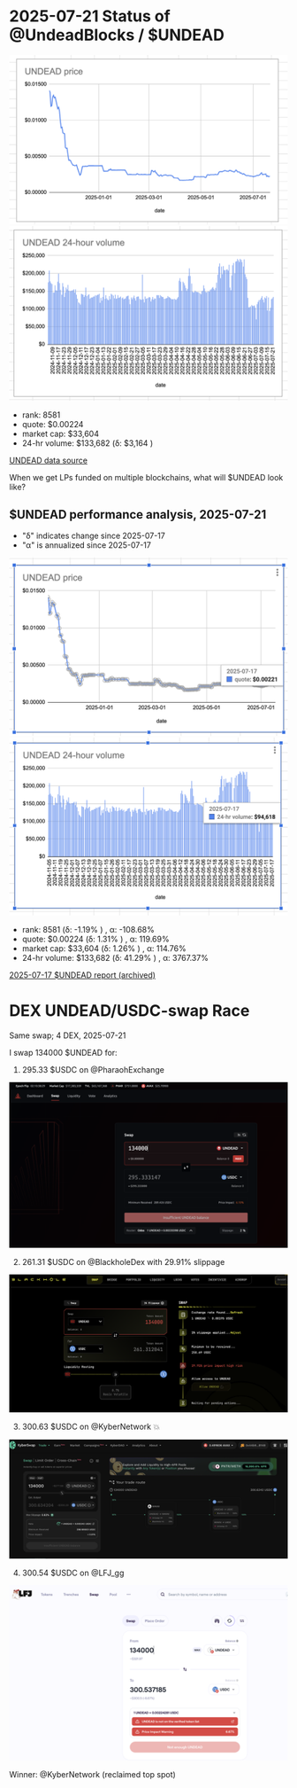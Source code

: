 # 2025-07-21 Status of @UndeadBlocks / $UNDEAD 

![$UNDEAD rank](imgs/01a-rank.png) 
![$UNDEAD quote](imgs/01b-quote.png) 
![$UNDEAD market captalization](imgs/01c-cap.png) 
![$UNDEAD 24-hour volume](imgs/01d-vol.png) 

* rank: 8581 
* quote: $0.00224 
* market cap: $33,604 
* 24-hr volume: $133,682 (δ: $3,164 ) 


[UNDEAD data source](https://www.coingecko.com/en/coins/undead-blocks) 



When we get LPs funded on multiple blockchains, what will $UNDEAD look like? 

## $UNDEAD performance analysis, 2025-07-21 

* "δ" indicates change since 2025-07-17 
* "α" is annualized since 2025-07-17 

![$UNDEAD rank](/blog/snapshot/imgs/01a-rank.png) 
![$UNDEAD quote](/blog/snapshot/imgs/01b-quote.png) 
![$UNDEAD market captalization](/blog/snapshot/imgs/01c-cap.png) 
![$UNDEAD 24-hour volume](/blog/snapshot/imgs/01d-vol.png) 

* rank: 8581 (δ: -1.19% ) , α: -108.68% 
* quote: $0.00224 (δ: 1.31% ) , α: 119.69% 
* market cap: $33,604 (δ: 1.26% ) , α: 114.76% 
* 24-hr volume: $133,682 (δ: 41.29% ) , α: 3767.37% 

[2025-07-17 $UNDEAD report (archived)](https://github.com/pivoteur/biz/tree/main/blog/snapshot) 
# DEX UNDEAD/USDC-swap Race 

Same swap; 4 DEX, 2025-07-21 

I swap 134000 $UNDEAD for: 

1. 295.33 $USDC on @PharaohExchange 

![UNDEAD/USDC swap on Pharaoh](imgs/02a-pharaoh.png) 

2. 261.31 $USDC on @BlackholeDex with 29.91% slippage 

![UNDEAD/USDC swap on Blackhole](imgs/02b-blackhole.png) 

3. 300.63 $USDC on @KyberNetwork 💥 

![UNDEAD/USDC swap on Kyber](imgs/02c-kyber.png) 

4. 300.54 $USDC on @LFJ_gg 

![UNDEAD/USDC swap on LFJ](imgs/02d-lfj.png) 

Winner: @KyberNetwork (reclaimed top spot) 
